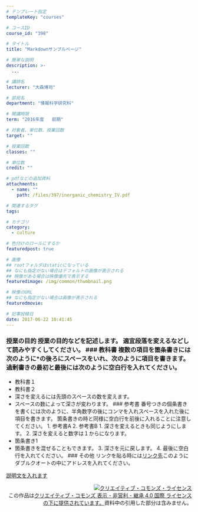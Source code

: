 ```yaml
---
# テンプレート指定
templateKey: "courses"

# コースID
course_id: "398"

# タイトル
title: "Markdownサンプルページ"

# 簡単な説明
description: >-
  ...

# 講師名
lecturer: "大森博司"

# 部局名
department: "情報科学研究科"

# 開講時限
term: "2016年度	前期"

# 対象者、単位数、授業回数
target: ""

# 授業回数
classes: ""

# 単位数
credit: ""

# pdfなどの追加資料
attachments: 
  - name: "" 
    path: /files/397/inorganic_chemistry_IV.pdf

# 関連するタグ
tags:

# カテゴリ
category:
  - culture

# 色付けのロールにするか
featuredpost: true

# 画像
## rootフォルダはstaticになっている
## なにも指定がない場合はデフォルトの画像が表示される
## 映像がある場合は映像優先で表示する
featuredimage: /img/common/thumbnail.png

# 映像のURL
## なにも指定がない場合は画像が表示される
featuredmovie: 

# 記事投稿日
date: 2017-06-22 10:41:45
---
```


### 授業の目的 授業の目的などを記述します。 適宜段落を変えるなどして読みやすくしてください。 ### 教科書 複数の項目を箇条書きには次のように*の後ろにスペースをいれ、次のように項目を書きます。 過剰書きの最初と最後には次のように空白行を入れてください。
* 教科書１
* 教科書２
* 深さを変えるには先頭のスペースの数を変えます。
* スペースの数によって深さが変わります。 ### 参考書 番号つきの個条書きを書くには次のように、半角数字の後にコンマを入れスペースを入れた後に項目を書きます。 箇条書きの時と同様に空白行を前後に入れることに注意してください。 1. 参考書A 2. 参考書B 1. 深さを変えるときも同じようにします。 2. 深さを変えると数字は１からになります。
* 箇条書き1
* 箇条書きを混ぜることもできます。 3. 深さを元に戻します。 4. 最後に空白行を入れてください。 ### その他 リンクを貼る時には<a href="http://www.ocw.nagoya-u.ac.jp" target="blank">リンク先</a>このように ダブルクオートの中にアドレスを入れてください。





[説明文を入れます](/files/398/アップロードしたファイル名を入れます) 


<div align="right">
<a rel="license" href="http://creativecommons.org/licenses/by-nc-sa/4.0/"><img alt="クリエイティブ・コモンズ・ライセンス" style="border-width:0" src="https://i.creativecommons.org/l/by-nc-sa/4.0/88x31.png" /></a><br /> この作品は<a rel="license" href="http://creativecommons.org/licenses/by-nc-sa/4.0/">クリエイティブ・コモンズ 表示 - 非営利 - 継承 4.0 国際 ライセンスの下に提供されています。</a>資料中の引用した部分は含みません。
</div>








